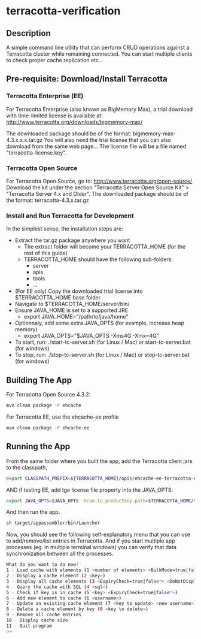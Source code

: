 # terracotta-verification

## Description

A simple command line utility that can perform CRUD operations against a Terracotta cluster while remaining connected.
You can start multiple clients to check proper cache replication etc...

## Pre-requisite: Download/Install Terracotta

### Terracotta Enterprise (EE)

For Terracotta Enterprise (also known as BigMemory Max), a trial download with time-limited license is available at:
http://www.terracotta.org/downloads/bigmemory-max/

The downloaded package should be of the format: bigmemory-max-4.3.x.x.x.tar.gz
You will also need the trial license that you can also download from the same web page... 
The license file will be a file named "terracotta-license.key".

### Terracotta Open Source

For Terracotta Open Source, go to: http://www.terracotta.org/open-source/
Download the kit under the section "Terracotta Server Open Source Kit" > "Terracotta Server 4.x and Older".
The downloaded package should be of the format: terracotta-4.3.x.tar.gz

### Install and Run Terracotta for Development

In the simplest sense, the installation steps are:

 - Extract the tar.gz package anywhere you want
   - The extract folder will become your TERRACOTTA_HOME (for the rest of this guide)
   - TERRACOTTA_HOME should have the following sub-folders:
     - server
     - apis
     - tools
     - ...
 - (For EE only) Copy the downloaded trial license into $TERRACOTTA_HOME base folder
 - Navigate to $TERRACOTTA_HOME/server/bin/
 - Ensure JAVA_HOME is set to a supported JRE
   - export JAVA_HOME="/path/to/java/home"
 - Optionnaly, add some extra JAVA_OPTS (for example, increase heap memory)
   - export JAVA_OPTS="$JAVA_OPTS -Xms4G -Xmx=4G"
 - To start, run: ./start-tc-server.sh (for Linux / Mac) or start-tc-server.bat (for windows)
 - To stop, run: ./stop-tc-server.sh (for Linux / Mac) or stop-tc-server.bat (for windows)

## Building The App

For Terracotta Open Source 4.3.2:

```bash
mvn clean package -P ehcache
```

For Terracotta EE, use the ehcache-ee profile

```bash
mvn clean package -P ehcache-ee
```

## Running the App

From the same folder where you built the app, add the Terracotta client jars to the classpath, 

```bash
export CLASSPATH_PREFIX=${TERRACOTTA_HOME}/apis/ehcache-ee-terracotta-client-all.jar
```

AND if testing EE, add tge license file property into the JAVA_OPTS:

```bash
export JAVA_OPTS=$JAVA_OPTS -Dcom.tc.productkey.path=$TERRACOTTA_HOME/terracotta-license.key
```

And then run the app.

```bash
sh target/appassembler/bin/Launcher
```

Now, you should see the following self-explanatory menu that you can use to add/remove/list entries in Terracotta.
And if you start multiple app processes (eg. in multiple terminal windows) you can verify that data synchronization between all the processes.

```bash
What do you want to do now?
1 - Load cache with elements (1 <number of elements> <BulkMode=true|false*>)
2 - Display a cache element (2 <key>)
3 - Display all cache elements (3 <ExpiryCheck=true|false*> <DoNotDisplayEach=true|false*>)
4 - Query the cache with SQL (4 <sql>)
5 - Check if key is in cache (5 <key> <ExpiryCheck=true|false*>)
6 - Add new element to cache (6 <username>)
7 - Update an existing cache element (7 <key to update> <new username>)
8 - Delete a cache element by key (8 <key to delete>)
9 - Remove all cache entries
10 - Display cache size
11 - Quit program
>>
```